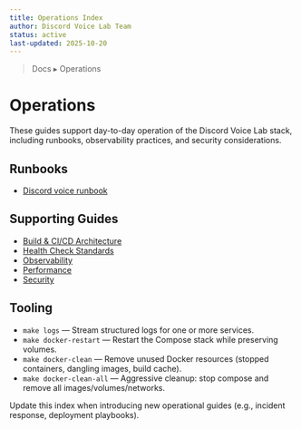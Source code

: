 ```yaml
---
title: Operations Index
author: Discord Voice Lab Team
status: active
last-updated: 2025-10-20
---
```


<!-- markdownlint-disable-next-line MD041 -->
> Docs ▸ Operations

# Operations

These guides support day-to-day operation of the Discord Voice Lab stack, including runbooks,
observability practices, and security considerations.

## Runbooks

-  [Discord voice runbook](runbooks/discord-voice.md)

## Supporting Guides

-  [Build & CI/CD Architecture](build-and-ci-architecture.md)
-  [Health Check Standards](health-check-standards.md)
-  [Observability](observability.md)
-  [Performance](performance.md)
-  [Security](security.md)

## Tooling

-  `make logs` — Stream structured logs for one or more services.
-  `make docker-restart` — Restart the Compose stack while preserving volumes.
-  `make docker-clean` — Remove unused Docker resources (stopped containers, dangling images, build cache).
-  `make docker-clean-all` — Aggressive cleanup: stop compose and remove all images/volumes/networks.

Update this index when introducing new operational guides (e.g., incident response, deployment playbooks).
